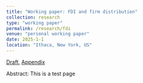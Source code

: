 ```yaml
---
title: "Working paper: FDI and firm distribution"
collection: research
type: "working paper"
permalink: /research/fdi
venue: "personal working paper"
date: 2025-1-1
location: "Ithaca, New York, US"
---
```

[Draft](../pdfs-research/fdi-paper.pdf), [Appendix](../pdfs-research/fdi-appendix.pdf)

Abstract: This is a test page



